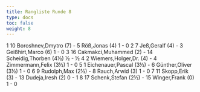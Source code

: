 ```yaml
---
title: Rangliste Runde 8
type: docs
toc: false
weight: 8
---
```


<runde>
1	10	Boroshnev,Dmytro		(7)	-	5	Röß,Jonas		(4)	1	-	0	 
2	7	Jeß,Geralf		(4)	-	3	Geißhirt,Marco		(6)	1	-	0	 
3	16	Cakmakci,Muhammed		(2)	-	14	Scheidig,Thorben		(4½)	½	-	½	 
4	2	Wiemers,Holger,Dr.		(4)	-	4	Zimmermann,Felix		(3½)	1	-	0	 
5	1	Eichenauer,Pascal		(3½)	-	6	Günther,Oliver		(3½)	1	-	0	 
6	9	Rudolph,Max		(2½)	-	8	Rauch,Arwid		(3)	1	-	0	 
7	11	Skopp,Erik		(3)	-	13	Dudeja,Iresh		(2)	0	-	1	 
8	17	Schenk,Stefan		(2½)	-	15	Winger,Frank		(0)	1	-	0	 
</runde>